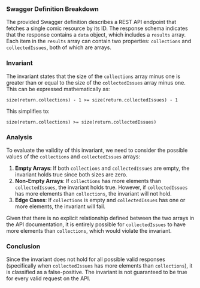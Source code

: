 ### Swagger Definition Breakdown
The provided Swagger definition describes a REST API endpoint that fetches a single comic resource by its ID. The response schema indicates that the response contains a `data` object, which includes a `results` array. Each item in the `results` array can contain two properties: `collections` and `collectedIssues`, both of which are arrays.

### Invariant
The invariant states that the size of the `collections` array minus one is greater than or equal to the size of the `collectedIssues` array minus one. This can be expressed mathematically as:

    size(return.collections) - 1 >= size(return.collectedIssues) - 1

This simplifies to:

    size(return.collections) >= size(return.collectedIssues)

### Analysis
To evaluate the validity of this invariant, we need to consider the possible values of the `collections` and `collectedIssues` arrays:
1. **Empty Arrays**: If both `collections` and `collectedIssues` are empty, the invariant holds true since both sizes are zero.
2. **Non-Empty Arrays**: If `collections` has more elements than `collectedIssues`, the invariant holds true. However, if `collectedIssues` has more elements than `collections`, the invariant will not hold.
3. **Edge Cases**: If `collections` is empty and `collectedIssues` has one or more elements, the invariant will fail.

Given that there is no explicit relationship defined between the two arrays in the API documentation, it is entirely possible for `collectedIssues` to have more elements than `collections`, which would violate the invariant.

### Conclusion
Since the invariant does not hold for all possible valid responses (specifically when `collectedIssues` has more elements than `collections`), it is classified as a false-positive. The invariant is not guaranteed to be true for every valid request on the API.

